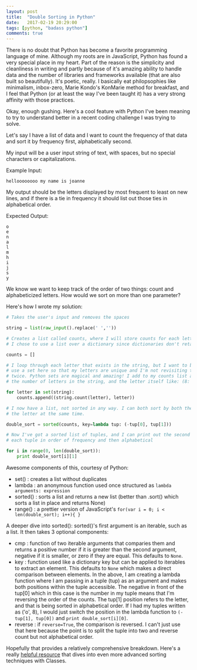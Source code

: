 ```yaml
---
layout: post
title:  "Double Sorting in Python"
date:   2017-02-19 20:29:00
tags: [python, "badass python"]
comments: true
---
```


There is no doubt that Python has become a favorite programming language of mine. Although my roots are in JavaScript, Python has found a very special place in my heart. Part of the reason is the simplicity and cleanliness in writing and partly because of it's amazing ability to handle data and the number of libraries and frameworks available (that are also built so beautifully). It's poetic, really. I basically eat philopsophies like minimalism, inbox-zero, Marie Kondo's KonMarie method for breakfast, and I feel that Python (or at least the way I've been taught it) has a very strong affinity with those practices.

Okay, enough gushing. Here's a cool feature with Python I've been meaning to try to understand better in a recent coding challenge I was trying to solve.

Let's say I have a list of data and I want to count the frequency of that data and sort it by frequency first, alphabetically second.

My input will be a user input string of text, with spaces, but no special characters or capitalizations.

Example Input:
```
helloooooooo my name is joanne
```

My output should be the letters displayed by most frequent to least on new lines, and if there is a tie in frequency it should list out those ties in alphabetical order.

Expected Output:
```
o
e
n
a
l
m
h
i
j
s
y
```

We know we want to keep track of the order of two things: count and alphabeticized letters. How would we sort on more than one parameter?

Here's how I wrote my solution:
```python
# Takes the user's input and removes the spaces

string = list(raw_input().replace(' ',''))

# Creates a list called counts, where I will store counts for each letter of my string
# I chose to use a list over a dictionary since dictionaries don't retain order

counts = []

# I loop through each letter that exists in the string, but I want to be careful to
# use a set here so that my letters are unique and I'm not revisiting the same letter
# twice. Python sets are magical and amazing! I add to my counts list a tuple of:
# the number of letters in the string, and the letter itself like: (8: 'o')

for letter in set(string):
    counts.append((string.count(letter), letter))

# I now have a list, not sorted in any way. I can both sort by both the frequency and
# the letter at the same time.

double_sort = sorted(counts, key=lambda tup: (-tup[0], tup[1]))

# Now I've got a sorted list of tuples, and I can print out the second item (letter) of
# each tuple in order of frequency and then alphabetical

for i in range(0, len(double_sort)):
    print double_sort[i][1]

```

Awesome components of this, courtesy of Python:
- set() : creates a list without duplicates
- lambda : an anonymous function used once structured as `lambda arguments: expression`
- sorted() : sorts a list and returns a new list (better than .sort() which sorts a list in place and returns None)
- range() : a prettier version of JavaScript's `for(var i = 0; i < len(double_sort); i++){ }`

A deeper dive into sorted():
sorted()'s first argument is an iterable, such as a list. It then takes 3 optional components:
- cmp : function of two iterable arguments that comparies them and returns a positive number if it is greater than the second argument, negative if it is smaller, or zero if they are equal. This defaults to `None`.
- key : function used like a dictionary key but can be applied to iterables to extract an element. This defaults to `None` which makes a direct comparison between elements. In the above, I am creating a lambda function where I am passing in a tuple (tup) as an argument and makes both positions within the tuple accessible. The negative in front of the tup[0] which in this case is the number in my tuple means that I'm reversing the order of the counts. The tup[1] position refers to the letter, and that is being sorted in alphabetical order. If I had my tuples written as ('o', 8), I would just switch the position in the lambda function to `(-tup[1], tup[0])` and `print double_sort[i][0]`.
- reverse : if `reverse=True`, the comparison is reversed. I can't just use that here because the point is to split the tuple into two and reverse count but not alphabetical order.

Hopefully that provides a relatively comprehensive breakdown. Here's a really [helpful resource][resource] that dives into even more advanced sorting techniques with Classes.


[resource]: http://pythoncentral.io/how-to-sort-a-list-tuple-or-object-with-sorted-in-python/
